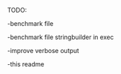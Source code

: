 TODO:

-benchmark file

-benchmark file stringbuilder in exec

-improve verbose output

-this readme



